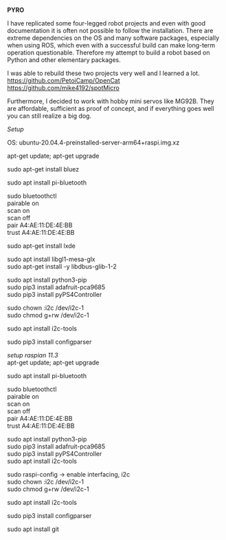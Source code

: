 **PYRO**

I have replicated some four-legged robot projects and even with good documentation it is often not possible to follow the installation. There are extreme dependencies on the OS and many software packages, especially when using ROS, which even with a successful build can make long-term operation questionable.  Therefore my attempt to build a robot based on Python and other elementary packages. 

I was able to rebuild these two projects very well and I learned a lot.  
https://github.com/PetoiCamp/OpenCat  
https://github.com/mike4192/spotMicro  

Furthermore, I decided to work with hobby mini servos like MG92B. They are affordable, sufficient as proof of concept, and if everything goes well you can still realize a big dog.

*Setup*  

OS: ubuntu-20.04.4-preinstalled-server-arm64+raspi.img.xz

apt-get update; apt-get upgrade

sudo apt-get install bluez  

sudo apt install pi-bluetooth  

sudo bluetoothctl    
pairable on   
scan on  
scan off  
pair A4:AE:11:DE:4E:BB  
trust A4:AE:11:DE:4E:BB  

sudo apt-get install lxde

sudo apt install libgl1-mesa-glx  
sudo apt-get install -y libdbus-glib-1-2

sudo apt install python3-pip  
sudo pip3 install adafruit-pca9685  
sudo pip3 install pyPS4Controller

sudo chown :i2c /dev/i2c-1  
sudo chmod g+rw /dev/i2c-1

sudo apt install i2c-tools

sudo pip3 install configparser

*setup raspian 11.3*  
apt-get update; apt-get upgrade  

sudo apt install pi-bluetooth  

sudo bluetoothctl    
pairable on   
scan on  
scan off  
pair A4:AE:11:DE:4E:BB  
trust A4:AE:11:DE:4E:BB  

sudo apt install python3-pip  
sudo pip3 install adafruit-pca9685  
sudo pip3 install pyPS4Controller  
sudo apt install i2c-tools  

sudo raspi-config -> enable interfacing, i2c  
sudo chown :i2c /dev/i2c-1   
sudo chmod g+rw /dev/i2c-1

sudo apt install i2c-tools

sudo pip3 install configparser

sudo apt install git
